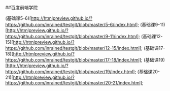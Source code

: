 ##百度前端学院

(基础课5-6)[http://htmlpreview.github.io/?https://github.com/inrained/testgit/blob/master/5-6/index.html];
(基础课9-11)[http://htmlpreview.github.io/?https://github.com/inrained/testgit/blob/master/9-11/index.html];
(基础课12-15)[http://htmlpreview.github.io/?https://github.com/inrained/testgit/blob/master/12-15/index.html];
(基础课17-18)[http://htmlpreview.github.io/?https://github.com/inrained/testgit/blob/master/17-18/index.html];
(基础课19)[http://htmlpreview.github.io/?https://github.com/inrained/testgit/blob/master/19/index.html];
(基础课20-21)[http://htmlpreview.github.io/?https://github.com/inrained/testgit/blob/master/20-21/index.html];
